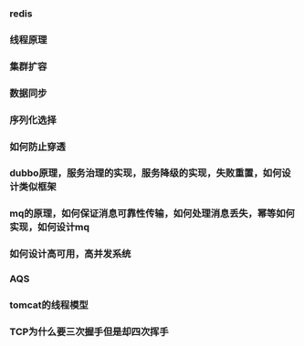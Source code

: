 ### redis

### 线程原理

### 集群扩容

### 数据同步

### 序列化选择

### 如何防止穿透

### dubbo原理，服务治理的实现，服务降级的实现，失败重置，如何设计类似框架

### mq的原理，如何保证消息可靠性传输，如何处理消息丢失，幂等如何实现，如何设计mq

### 如何设计高可用，高并发系统

### AQS

### tomcat的线程模型

### TCP为什么要三次握手但是却四次挥手